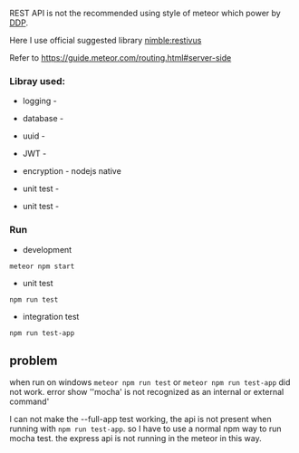 REST API is not the recommended using style of meteor which power by [DDP](https://github.com/meteor/meteor/blob/master/packages/ddp/DDP.md). 

Here I use official suggested library [nimble:restivus](https://atmospherejs.com/nimble/restivus)

Refer to <https://guide.meteor.com/routing.html#server-side>

### Libray used:
- logging - 
- database - 
- uuid - 
- JWT - 
- encryption - nodejs native

- unit test - 
- unit test - 



### Run
- development 
``` shell
meteor npm start
```

- unit test
```
npm run test
```

- integration test
```
npm run test-app
```

## problem
when run on windows
`meteor npm run test` or `meteor npm run test-app` did not work. error show ''mocha' is not recognized as an internal or external command'

I can not make the --full-app test working, the api is not present when running with `npm run test-app`. so I have to use a normal npm way to run mocha test. the express api is not running in the meteor in this way.




